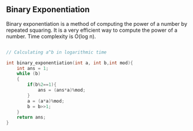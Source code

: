 ## Binary Exponentiation

Binary exponentiation is a method of computing the power of a number by repeated squaring. It is a very efficient way to compute the power of a number. Time complexity is O(log n).

```cpp

// Calculating a^b in logarithmic time

int binary_exponentiation(int a, int b,int mod){
    int ans = 1;
    while (b)
    {
        if(b%2==1){
            ans = (ans*a)%mod;
        }
        a = (a*a)%mod;
        b = b>>1;
    }
    return ans;
}

```

